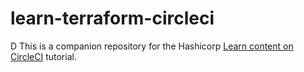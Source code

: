 # learn-terraform-circleci
D
This is a companion repository for the Hashicorp [Learn content on CircleCI](https://developer.hashicorp.com/terraform/tutorials/automation/circle-ci) tutorial. 
